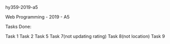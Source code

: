hy359-2019-a5

Web Programming - 2019 - A5

Tasks Done:

Task 1
Task 2
Task 5
Task 7(not updating rating)
Task 8(not location)
Task 9
